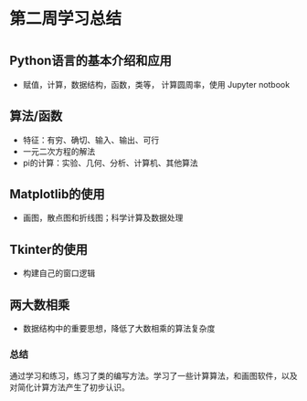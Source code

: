 # 第二周学习总结

# 



## Python语言的基本介绍和应用

- 赋值，计算，数据结构，函数，类等， 计算圆周率，使用 Jupyter notbook

  

## 算法/函数

- 特征：有穷、确切、输入、输出、可行
- 一元二次方程的解法
- pi的计算：实验、几何、分析、计算机、其他算法

## Matplotlib的使用

- 画图，散点图和折线图；科学计算及数据处理



## Tkinter的使用

- 构建自己的窗口逻辑



## 两大数相乘

- 数据结构中的重要思想，降低了大数相乘的算法复杂度



### 总结

通过学习和练习，练习了类的编写方法。学习了一些计算算法，和画图软件，以及对简化计算方法产生了初步认识。